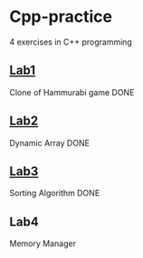 # Cpp-practice
4 exercises in C++ programming
## [Lab1](https://github.com/4yvakZ/Cpp-practice/tree/main/Lab1)
Clone of Hammurabi game
DONE
## [Lab2](https://github.com/4yvakZ/Cpp-practice/tree/main/Lab2)
Dynamic Array
DONE
## [Lab3](https://github.com/4yvakZ/Cpp-practice/tree/main/Lab3)
Sorting Algorithm
DONE
## Lab4
Memory Manager
